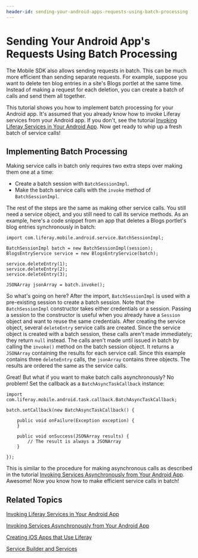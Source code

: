 ```yaml
---
header-id: sending-your-android-apps-requests-using-batch-processing
---
```


# Sending Your Android App's Requests Using Batch Processing

The Mobile SDK also allows sending requests in batch. This can be much more 
efficient than sending separate requests. For example, suppose you want to 
delete ten blog entries in a site's Blogs portlet at the same time. Instead of 
making a request for each deletion, you can create a batch of calls and send 
them all together. 

This tutorial shows you how to implement batch processing for your Android app.
It's assumed that you already know how to invoke Liferay services from your
Android app. If you don't, see the tutorial 
[Invoking Liferay Services in Your Android App](/docs/6-2/tutorials/-/knowledge_base/t/invoking-liferay-services-in-your-android-app).
Now get ready to whip up a fresh batch of service calls! 

## Implementing Batch Processing

Making service calls in batch only requires two extra steps over making them one 
at a time: 

- Create a batch session with `BatchSessionImpl`.
- Make the batch service calls with the `invoke` method of `BatchSessionImpl`.

The rest of the steps are the same as making other service calls. You still need 
a service object, and you still need to call its service methods. As an example, 
here's a code snippet from an app that deletes a Blogs portlet's blog entries 
synchronously in batch: 

    import com.liferay.mobile.android.service.BatchSessionImpl;

    BatchSessionImpl batch = new BatchSessionImpl(session);
    BlogsEntryService service = new BlogsEntryService(batch);

    service.deleteEntry(1);
    service.deleteEntry(2);
    service.deleteEntry(3);

    JSONArray jsonArray = batch.invoke();

So what's going on here? After the import, `BatchSessionImpl` is used with a 
pre-existing session to create a batch session. Note that the `BatchSessionImpl` 
constructor takes either credentials or a session. Passing a session to the 
constructor is useful when you already have a `Session` object and want to reuse 
the same credentials. After creating the service object, several `deleteEntry` 
service calls are created. Since the service object is created with a batch 
session, these calls aren't made immediately; they return `null` instead. The 
calls aren't made until issued in batch by calling the `invoke()` method on the 
batch session object. It returns a `JSONArray` containing the results for each 
service call. Since this example contains three `deleteEntry` calls, the 
`jsonArray` contains three objects. The results are ordered the same as the 
service calls. 

Great! But what if you want to make batch calls asynchronously? No problem! Set 
the callback as a `BatchAsyncTaskCallback` instance: 

    import com.liferay.mobile.android.task.callback.BatchAsyncTaskCallback;

    batch.setCallback(new BatchAsyncTaskCallback() {

        public void onFailure(Exception exception) {
        }

        public void onSuccess(JSONArray results) {
            // The result is always a JSONArray 
        }

    });

This is similar to the procedure for making asynchronous calls as described in 
the tutorial 
[Invoking Services Asynchronously from Your Android App](/docs/6-2/tutorials/-/knowledge_base/t/invoking-services-asynchronously-from-your-android-app). 
Awesome! Now you know how to make efficient service calls in batch! 

## Related Topics

[Invoking Liferay Services in Your Android App](/docs/6-2/tutorials/-/knowledge_base/t/invoking-liferay-services-in-your-android-app)

[Invoking Services Asynchronously from Your Android App](/docs/6-2/tutorials/-/knowledge_base/t/invoking-services-asynchronously-from-your-android-app)

[Creating iOS Apps that Use Liferay](/docs/6-2/tutorials/-/knowledge_base/t/creating-ios-apps-that-use-liferay)

[Service Builder and Services](/docs/6-2/tutorials/-/knowledge_base/t/service-builder)
